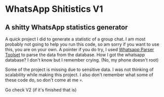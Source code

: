 # WhatsApp Shitistics V1
## A shitty WhatsApp statistics generator

A quick project I did to generate a statistic of a group chat. I am most probably not going to help you run this code, so am sorry if you want to use this, you are on your own. A pointer if you do try, I used [Whatsapp Parser Toolset](https://github.com/B16f00t/whapa) to parse the data from the database. How I got the whatsapp database? I don't know but I remember crying. (No, my phone doesn't root)

Some of the project is missing due to sensitive data. I was not thinking of scalability while making this project. I also don't remember what some of these code do, so don't come at me 💀.

Go check V2 (if it's finished that is)
